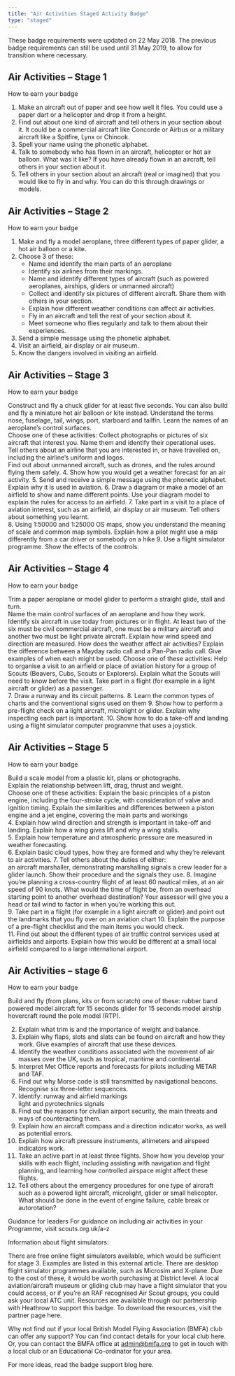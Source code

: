 ```yaml
---
title: "Air Activities Staged Activity Badge"
type: "staged"
---
```


These badge requirements were updated on 22 May 2018. The previous badge requirements can still be used until 31 May 2019, to allow for transition where necessary.

## Air Activities – Stage 1
How to earn your badge

1. Make an aircraft out of paper and see how well it flies. You could use a paper dart or a helicopter and drop it from a height.
2. Find out about one kind of aircraft and tell others in your section about it. It could be a commercial aircraft like Concorde or Airbus or a military aircraft like a Spitfire, Lynx or Chinook.
3. Spell your name using the phonetic alphabet.
4. Talk to somebody who has flown in an aircraft, helicopter or hot air balloon. What was it like? If you have already flown in an aircraft, tell others in your section about it.                              
5. Tell others in your section about an aircraft (real or imagined) that you would like to fly in and why. You can do this through drawings or models.                         


## Air Activities – Stage 2
How to earn your badge

1. Make and fly a model aeroplane, three different types of paper glider, a hot air balloon or a kite.  
2. Choose 3 of these:
   * Name and identify the main parts of an aeroplane   
   * Identify six airlines from their markings.                                                                 
   * Name and identify different types of aircraft (such as powered aeroplanes, airships, gliders or unmanned aircraft)                                                                    
   * Collect and identify six pictures of different aircraft. Share them with others in your section.
   * Explain how different weather conditions can affect air activities.
   * Fly in an aircraft and tell the rest of your section about it.                                                
   * Meet someone who flies regularly and talk to them about their experiences.
3. Send a simple message using the phonetic alphabet.
4. Visit an airfield, air display or air museum.
5. Know the dangers involved in visiting an airfield.

## Air Activities – Stage 3
How to earn your badge

Construct and fly a chuck glider for at least five seconds. You can also build and fly a miniature hot air balloon or kite instead. 
Understand the terms nose, fuselage, tail, wings, port, starboard and tailfin. Learn the names of an aeroplane’s control surfaces.   
Choose one of these activities:
Collect photographs or pictures of six aircraft that interest you. Name them and identify their operational uses.                                                         
Tell others about an airline that you are interested in, or have travelled on, including the airline’s uniform and logos.                                                                         
Find out about unmanned aircraft, such as drones, and the rules around flying them safely.
4. Show how you would get a weather forecast for an air activity.
5. Send and receive a simple message using the phonetic alphabet. Explain why it is used in aviation.
6. Draw a diagram or make a model of an airfield to show and name different points. Use your diagram model to explain the rules for access to an airfield.
7. Take part in a visit to a place of aviation interest, such as an airfield, air display or air museum. Tell others about something you learnt.  
8. Using 1:50000 and 1:25000 OS maps, show you understand the meaning of scale and common map symbols. Explain how a pilot might use a map differently from a car driver or somebody on a hike
9. Use a flight simulator programme. Show the effects of the controls.


## Air Activities – Stage 4
How to earn your badge

Trim a paper aeroplane or model glider to perform a straight glide, stall and turn.          
Name the main control surfaces of an aeroplane and how they work.
Identify six aircraft in use today from pictures or in flight. At least two of the six must be civil commercial aircraft, one must be a military aircraft and another two must be light private aircraft.
Explain how wind speed and direction are measured. How does the weather affect air activities?
Explain the difference between a Mayday radio call and a Pan-Pan radio call. Give examples of when each might be used.
Choose one of these activities:
Help to organise a visit to an airfield or place of aviation history for a group of Scouts (Beavers, Cubs, Scouts or Explorers). Explain what the Scouts will need to know before the visit. 
Take part in a flight (for example in a light aircraft or glider) as a passenger.   
7. Draw a runway and its circuit patterns.
8. Learn the common types of charts and the conventional signs used on them
9. Show how to perform a pre-flight check on a light aircraft, microlight or glider. Explain why inspecting each part is important.
10. Show how to do a take-off and landing using a flight simulator computer programme that uses a joystick.

## Air Activities – Stage 5
How to earn your badge

Build a scale model from a plastic kit, plans or photographs.                                                                                                                                                                              
Explain the relationship between lift, drag, thrust and weight.   
Choose one of these activities: 
Explain the basic principles of a piston engine, including the four-stroke cycle, with consideration of valve and ignition timing. 
Explain the similarities and differences between a piston engine and a jet engine, covering the main parts and workings             
4. Explain how wind direction and strength is important in take-off and landing. Explain how a wing gives lift and why a wing stalls.    
5. Explain how temperature and atmospheric pressure are measured in weather forecasting.                                                                                                                                
6. Explain basic cloud types, how they are formed and why they’re relevant to air activities.
7. Tell others about the duties of either:                  
an aircraft marshaller, demonstrating marshalling signals
a crew leader for a glider launch. Show their procedure and the signals they use.
8. Imagine you’re planning a cross-country flight of at least 60 nautical miles, at an air speed of 90 knots. What would the time of flight be, from an overhead starting point to another overhead destination? Your assessor will give you a head or tail wind to factor in when you’re working this out.       
9. Take part in a flight (for example in a light aircraft or glider) and point out the landmarks that you fly over on an aviation chart 
10. Explain the purpose of a pre-flight checklist and the main items you would check.             
11. Find out about the different types of air traffic control services used at airfields and airports. Explain how this would be different at a small local airfield compared to a large international airport.


## Air Activities – stage 6
How to earn your badge

Build and fly (from plans, kits or from scratch) one of these:
rubber band powered model aircraft for 15 seconds
glider for 15 seconds
model airship
hovercraft
round the pole model (RTP).     
                                                                                                                       

2.    Explain what trim is and the importance of weight and balance.                                                     
3.    Explain why flaps, slots and slats can be found on aircraft and how they work. Give examples of aircraft that use these devices.
4.    Identify the weather conditions associated with the movement of air masses over the UK, such as tropical, maritime and continental.                                                  
5.    Interpret Met Office reports and forecasts for pilots including METAR and TAF.
6.    Find out why Morse code is still transmitted by navigational beacons. Recognise six three-letter sequences.
7.    Identify:
runway and airfield markings  
light and pyrotechnics signals       
8. Find out the reasons for civilian airport security, the main threats and ways of counteracting them.
9.    Explain how an aircraft compass and a direction indicator works, as well as potential errors. 
10.    Explain how aircraft pressure instruments, altimeters and airspeed indicators work.
11.    Take an active part in at least three flights. Show how you develop your skills with each flight, including assisting with navigation and flight planning, and learning how controlled airspace might affect these flights.
12.    Tell others about the emergency procedures for one type of aircraft such as a powered light aircraft, microlight, glider or small helicopter. What should be done in the event of engine failure, cable break or autorotation?   
 
Guidance for leaders
For guidance on including air activities in your Programme, visit scouts.org.uk/a-z

Information about flight simulators:

There are free online flight simulators available, which would be sufficient for stage 3.  Examples are listed in this external article.
There are desktop flight simulator programmes available, such as Microsim and X-plane. Due to the cost of these, it would be worth purchasing at District level.
A local aviation/aircraft museum or gliding club may have a flight simulator that you could access, or if you’re an RAF recognised Air Scout groups, you could ask your local ATC unit.
Resources are available through our partnership with Heathrow to support this badge. To download the resources, visit the partner page here. 

Why not find out if your local British Model Flying Association (BMFA) club can offer any support? You can find contact details for your local club here. Or, you can contact the BMFA office at admin@bmfa.org to get in touch with a local club or an Educational Co-ordinator for your area.   

For more ideas, read the badge support blog here. 

